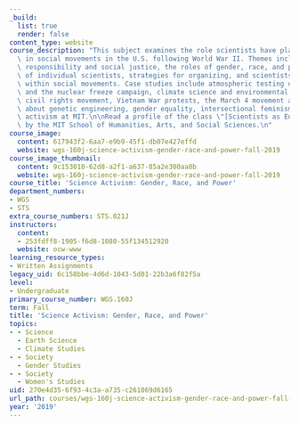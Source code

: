 ```yaml
---
_build:
  list: true
  render: false
content_type: website
course_description: "This subject examines the role scientists have played as activists\
  \ in social movements in the U.S. following World War II. Themes include scientific\
  \ responsibility and social justice, the roles of gender, race, and power, the motivation\
  \ of individual scientists, strategies for organizing, and scientists\u2019 impact\
  \ within social movements. Case studies include atmospheric testing of nuclear weapons\
  \ and the nuclear freeze campaign, climate science and environmental justice, the\
  \ civil rights movement, Vietnam War protests, the March 4 movement at MIT, concerns\
  \ about genetic engineering, gender equality, intersectional feminism, and student\
  \ activism at MIT.\n\nRead a profile of the class \"[Scientists as Engaged Citizens](https://shass.mit.edu/news/news-2020-class-profile-science-activism-wgs-sts)\"\
  \ by the MIT School of Humanities, Arts, and Social Sciences.\n"
course_image:
  content: 617943f2-6aa7-e9b9-45f1-db07e427effd
  website: wgs-160j-science-activism-gender-race-and-power-fall-2019
course_image_thumbnail:
  content: 9c153010-62d8-a2f1-a637-85a2e300aa8b
  website: wgs-160j-science-activism-gender-race-and-power-fall-2019
course_title: 'Science Activism: Gender, Race, and Power'
department_numbers:
- WGS
- STS
extra_course_numbers: STS.021J
instructors:
  content:
  - 253fdff8-1905-f6d8-1080-55f134512920
  website: ocw-www
learning_resource_types:
- Written Assignments
legacy_uid: 6c158bbe-4d6d-1043-5d01-22b3a6f82f5a
level:
- Undergraduate
primary_course_number: WGS.160J
term: Fall
title: 'Science Activism: Gender, Race, and Power'
topics:
- - Science
  - Earth Science
  - Climate Studies
- - Society
  - Gender Studies
- - Society
  - Women's Studies
uid: 270e4d35-6f93-4c3a-a735-c261069d6165
url_path: courses/wgs-160j-science-activism-gender-race-and-power-fall-2019
year: '2019'
---
```

